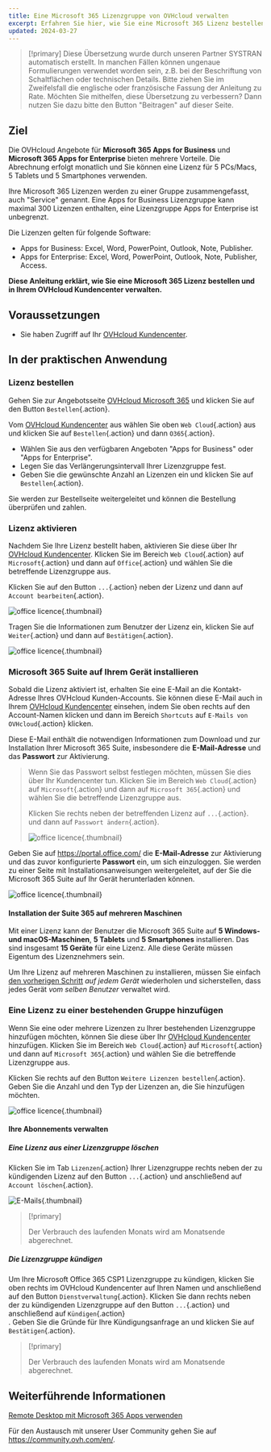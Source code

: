 ```yaml
---
title: Eine Microsoft 365 Lizenzgruppe von OVHcloud verwalten
excerpt: Erfahren Sie hier, wie Sie eine Microsoft 365 Lizenz bestellen und in Ihrem OVHcloud Kundencenter verwalten
updated: 2024-03-27
---
```


> [!primary]
> Diese Übersetzung wurde durch unseren Partner SYSTRAN automatisch erstellt. In manchen Fällen können ungenaue Formulierungen verwendet worden sein, z.B. bei der Beschriftung von Schaltflächen oder technischen Details. Bitte ziehen Sie im Zweifelsfall die englische oder französische Fassung der Anleitung zu Rate. Möchten Sie mithelfen, diese Übersetzung zu verbessern? Dann nutzen Sie dazu bitte den Button "Beitragen" auf dieser Seite.
>

## Ziel

Die OVHcloud Angebote für **Microsoft 365 Apps for Business** und **Microsoft 365 Apps for Enterprise** bieten mehrere Vorteile. Die Abrechnung erfolgt monatlich und Sie können eine Lizenz für 5 PCs/Macs, 5 Tablets und 5 Smartphones verwenden.

Ihre Microsoft 365 Lizenzen werden zu einer Gruppe zusammengefasst, auch "Service" genannt. Eine Apps for Business Lizenzgruppe kann maximal 300 Lizenzen enthalten, eine Lizenzgruppe Apps for Enterprise ist unbegrenzt.

Die Lizenzen gelten für folgende Software:

- Apps for Business: Excel, Word, PowerPoint, Outlook, Note, Publisher.
- Apps for Enterprise: Excel, Word, PowerPoint, Outlook, Note, Publisher, Access.

**Diese Anleitung erklärt, wie Sie eine Microsoft 365 Lizenz bestellen und in Ihrem OVHcloud Kundencenter verwalten.**

## Voraussetzungen

- Sie haben Zugriff auf Ihr [OVHcloud Kundencenter](/links/manager).

## In der praktischen Anwendung

### Lizenz bestellen

Gehen Sie zur Angebotsseite [OVHcloud Microsoft 365](/links/web/ms365) und klicken Sie auf den Button `Bestellen`{.action}.

Vom [OVHcloud Kundencenter](/links/manager) aus wählen Sie oben `Web Cloud`{.action} aus und klicken Sie auf `Bestellen`{.action} und dann `O365`{.action}.

- Wählen Sie aus den verfügbaren Angeboten "Apps for Business" oder "Apps for Enterprise".
- Legen Sie das Verlängerungsintervall Ihrer Lizenzgruppe fest.
- Geben Sie die gewünschte Anzahl an Lizenzen ein und klicken Sie auf `Bestellen`{.action}.

Sie werden zur Bestellseite weitergeleitet und können die Bestellung überprüfen und zahlen.

### Lizenz aktivieren

Nachdem Sie Ihre Lizenz bestellt haben, aktivieren Sie diese über Ihr [OVHcloud Kundencenter](/links/manager). Klicken Sie im Bereich `Web Cloud`{.action} auf `Microsoft`{.action} und dann auf `Office`{.action} und wählen Sie die betreffende Lizenzgruppe aus.

Klicken Sie auf den Button `...`{.action} neben der Lizenz und dann auf `Account bearbeiten`{.action}.

![office licence](images/Outlook-cps1-01.png){.thumbnail}

Tragen Sie die Informationen zum Benutzer der Lizenz ein, klicken Sie auf `Weiter`{.action} und dann auf `Bestätigen`{.action}.

![office licence](images/Outlook-cps1-02.png){.thumbnail}

### Microsoft 365 Suite auf Ihrem Gerät installieren <a name="install365"></a>

Sobald die Lizenz aktiviert ist, erhalten Sie eine E-Mail an die Kontakt-Adresse Ihres OVHcloud Kunden-Accounts. Sie können diese E-Mail auch in Ihrem [OVHcloud Kundencenter](/links/manager) einsehen, indem Sie oben rechts auf den Account-Namen klicken und dann im Bereich `Shortcuts` auf `E-Mails von OVHcloud`{.action} klicken.

Diese E-Mail enthält die notwendigen Informationen zum Download und zur Installation Ihrer Microsoft 365 Suite, insbesondere die **E-Mail-Adresse** und das **Passwort** zur Aktivierung.

>
> Wenn Sie das Passwort selbst festlegen möchten, müssen Sie dies über Ihr Kundencenter tun. Klicken Sie im Bereich `Web Cloud`{.action} auf `Microsoft`{.action} und dann auf `Microsoft 365`{.action} und wählen Sie die betreffende Lizenzgruppe aus.
>
> Klicken Sie rechts neben der betreffenden Lizenz auf `...`{.action}. und dann auf `Passwort ändern`{.action}.
>
> ![office licence](images/Outlook-cps1-03.png){.thumbnail}
>

Geben Sie auf <https://portal.office.com/> die **E-Mail-Adresse** zur Aktivierung und das zuvor konfigurierte **Passwort** ein, um sich einzuloggen. Sie werden zu einer Seite mit Installationsanweisungen weitergeleitet, auf der Sie die Microsoft 365 Suite auf Ihr Gerät herunterladen können.

![office licence](images/Outlook-cps1-04.png){.thumbnail}

#### Installation der Suite 365 auf mehreren Maschinen

Mit einer Lizenz kann der Benutzer die Microsoft 365 Suite auf **5 Windows- und macOS-Maschinen**, **5 Tablets** und **5 Smartphones** installieren. Das sind insgesamt **15 Geräte** für eine Lizenz. Alle diese Geräte müssen Eigentum des Lizenznehmers sein.

Um Ihre Lizenz auf mehreren Maschinen zu installieren, müssen Sie einfach [den vorherigen Schritt](#install365) *auf jedem Gerät* wiederholen und sicherstellen, dass jedes Gerät *vom selben Benutzer* verwaltet wird.

### Eine Lizenz zu einer bestehenden Gruppe hinzufügen

Wenn Sie eine oder mehrere Lizenzen zu Ihrer bestehenden Lizenzgruppe hinzufügen möchten, können Sie diese über Ihr [OVHcloud Kundencenter](/links/manager) hinzufügen. Klicken Sie im Bereich `Web Cloud`{.action} auf `Microsoft`{.action} und dann auf `Microsoft 365`{.action} und wählen Sie die betreffende Lizenzgruppe aus.

Klicken Sie rechts auf den Button `Weitere Lizenzen bestellen`{.action}. Geben Sie die Anzahl und den Typ der Lizenzen an, die Sie hinzufügen möchten.

![office licence](images/Outlook-cps1-05.png){.thumbnail}

#### Ihre Abonnements verwalten<a name="managesubscriptions"></a> 

##### Eine Lizenz aus einer Lizenzgruppe löschen

Klicken Sie im Tab `Lizenzen`{.action} Ihrer Lizenzgruppe rechts neben der zu kündigenden Lizenz auf den Button `...`{.action} und anschließend auf `Account löschen`{.action}.

![E-Mails](images/Outlook-cps1-06.png){.thumbnail}

> [!primary]
>
> Der Verbrauch des laufenden Monats wird am Monatsende abgerechnet.

##### Die Lizenzgruppe kündigen

Um Ihre Microsoft Office 365 CSP1 Lizenzgruppe zu kündigen, klicken Sie oben rechts im OVHcloud Kundencenter auf Ihren Namen und anschließend auf den Button `Dienstverwaltung`{.action}. Klicken Sie dann rechts neben der zu kündigenden Lizenzgruppe auf den Button `...`{.action} und anschließend auf `Kündigen`{.action}<br>.
Geben Sie die Gründe für Ihre Kündigungsanfrage an und klicken Sie auf `Bestätigen`{.action}.

> [!primary]
>
> Der Verbrauch des laufenden Monats wird am Monatsende abgerechnet.

## Weiterführende Informationen

[Remote Desktop mit Microsoft 365 Apps verwenden](/pages/web_cloud/email_and_collaborative_solutions/microsoft_office/office_proplus)

Für den Austausch mit unserer User Community gehen Sie auf <https://community.ovh.com/en/>.
